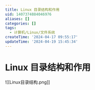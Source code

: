 ```yaml
---
title: Linux 目录结构和作用
uid: 1407374884046976
aliases: []
categories: []
tags:
  - 计算机/Linux/文件系统
createTime: '2024-04-17 09:55:17'
updateTime: '2024-04-19 15:45:34'
---
```


# Linux 目录结构和作用

![[Linux目录结构.png]]

